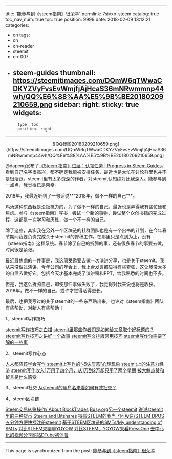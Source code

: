
---
title: '能参与到《steem指南》很荣幸'
permlink: 7sivxb-steem
catalog: true
toc_nav_num: true
toc: true
position: 9999
date: 2018-02-09 13:12:21
categories:
- cn
tags:
- cn
- cn-reader
- steemit
- cn-007
- steem-guides
thumbnail: https://steemitimages.com/DQmW6qTWwaCDKYZVyFvsEvWmjfjAjHcaS36mNRwmmnp44wh/QQ%E6%88%AA%E5%9B%BE20180209210659.png
sidebar:
    right:
        sticky: true
widgets:
    -
        type: toc
        position: right
---


<center>![QQ截图20180209210659.png](https://steemitimages.com/DQmW6qTWwaCDKYZVyFvsEvWmjfjAjHcaS36mNRwmmnp44wh/QQ%E6%88%AA%E5%9B%BE20180209210659.png)</center>

@dapeng发布了[《Steem 指南》进展：认领任务 | Progress in Steem Guides](https://steemit.com/cn/@dapeng/steem-guides-claim-tasks)，看到自己名字很高兴，都不确定我能被安排任务，最近也是太忙在讨论群里也并不是很活跃。steemit里有太多资深的作者，对steemit认知绝对比我深入。能参与到一点点，我觉得已是荣幸。

2018年，我最近听到了一句话说**“2018年，做不一样的自己”**。

鸡汤这种东西我是没抵抗力的，为了做不一样的自己，最近也是弄得我有些忙碌和焦虑。参与《steem指南》写书，尝试一个新的事物，尝试整个众创书籍的完成过程，这都是一次学习和历练，做一个不一样的自己。

除了这些，其实我在另外一个区块链的社群团队也是有一个出书的计划，在今年春节期间我要负责完成关于steemit的修稿工作，在那里只是点到为止，没有《steem指南》这样系统。春节除了自己的折腾的事，还有很多春节的事要去做，时间很是紧张。

最近最焦虑的一件事是，我这周受邀要去做一次演讲分享，也是关于steemit。我从来没做过演讲，今年公司的年会上，我上台发言都显得有些紧张，这让我没太多的自信去做好它。包括今天才基本完成了演讲稿和PPT，给我熟悉的时间也不多。

但是，我这么折腾自己，即使那件事做失败了，我觉得对我来说也将是收获。2018年，做不一样的自己，或许才觉得活得更长。

最后，也把我写过的关于steemit的一些东西贴出来，也许对《steem指南》团队有些帮助，对新人有些帮助！

1、steemit写作技巧

[steemit写作技巧之白描](https://steemit.com/cn/@yellowbird/3whpem)
[steemit里那些作者们是如何给文章取个好标题的？](https://steemit.com/cn/@yellowbird/tkrqo-steemit)
[steemit写作技巧之讲好一个故事](https://steemit.com/cn/@yellowbird/5w3vc3)
[steemit写文排版常用技巧](https://steemit.com/cn/@yellowbird/3aeewa-steemit)
[steemit写作你需要了解的一些事](https://steemit.com/cn/@yellowbird/steemit-about-steemit-writing)

2、steemit写作心态

[人人都应该学会写作](https://steemit.com/cn/@yellowbird/7scg15)
[steemit上写作的“损失厌恶”心理现象](https://steemit.com/cn/@yellowbird/3cbscb-steemit)
[steemit上的注意力经济](https://steemit.com/cn/@yellowbird/7dqts1-steemit)
[steemit写作收入1万用了四个月，从1万到2万却只用了两个星期](https://steemit.com/cn/@yellowbird/steemit-1-1-2)
[被大鲸点赞和留言是什么感受](https://steemit.com/cn/@yellowbird/6x8mv3)

3、steemit社交
[从steemit的用户名来看如何有效社交？](https://steemit.com/cn/@yellowbird/5feqm8-steemit)

4、steem区块链

[Steem交易转账操作/ About BlockTrades](https://steemit.com/cn/@yellowbird/steem-about-blocktrades)
[Busy.org另一个steemit](https://mp.weixin.qq.com/s/cf4Zw5F7mC-Jf5cIw85zZg)
[说说steemit里的三种货币](https://mp.weixin.qq.com/s/HbGRlVXE-I5omUB_cgpAkw)
[Steem and Bitshares](https://steemit.com/cn/@yellowbird/steem-and-bitshares)
[持有STEEM的我当了回股东/STEEM DPOS](https://steemit.com/cn/@yellowbird/steem-steem-dpos)
[五分钟方便快捷注册steemit](http://mp.weixin.qq.com/s/BEjXJxxfNq1J05xg5Wf95g)
[基于STEEM区块链的SMTs/My understanding of SMTs](https://steemit.com/cn/@yellowbird/steem-smts-my-understanding-of-smts)
[对比STEEM来聊聊YOYOW](https://steemit.com/cn/@yellowbird/steem-yoyow)
[对比STEEM、YOYOW来看PressOne](https://steemit.com/cn/@yellowbird/steem-yoyow-pressone)
[去中心化的视频分享网站DTube初体验](https://steemit.com/cn/@yellowbird/dtube)

- - -

This page is synchronized from the post: [能参与到《steem指南》很荣幸](https://steemit.com/@yellowbird/7sivxb-steem)
